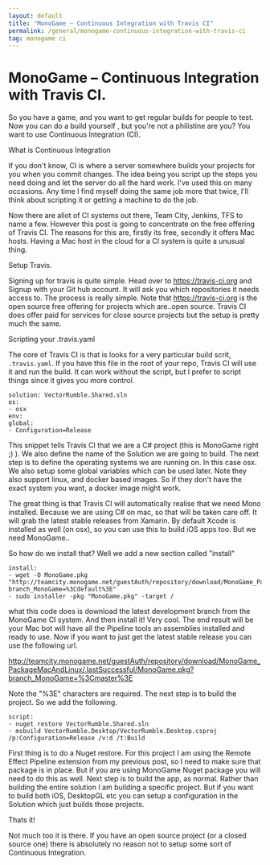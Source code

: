 ```yaml
---
layout: default
title: "MonoGame – Continuous Integration with Travis CI"
permalink: /general/monogame-continuous-integration-with-travis-ci
tag: monogame ci
---
```


# MonoGame – Continuous Integration with Travis CI.

So you have a game, and you want to get regular builds for people to test. Now you can do a build yourself , but you're not a philistine are you? You want to use Continuous Integration (CI).

What is Continuous Integration

If you don't know, CI is where a server somewhere builds your projects for you when you commit changes. The idea being you script up the steps you need doing and let the server do all the hard work. I've used this on many occasions. Any time I find myself doing the same job more that twice, I'll think about scripting it or getting a machine to do the job.

Now there are allot of CI systems out there, Team City, Jenkins, TFS to name a few. However this post is going to concentrate on the free offering of Travis CI. The reasons for this are, firstly its free, secondly it offers Mac hosts. Having a Mac host in the cloud for a CI system is quite a unusual thing.

Setup Travis.

Signing up for travis is quite simple. Head over to https://travis-ci.org and Signup with your Git hub account. It will ask you which repositories it needs access to. The process is really simple. Note that https://travis-ci.org is the open source free offering for projects which are..open source. Travis CI does offer paid for services for close source projects but the setup is pretty much the same.

Scripting your .travis.yaml

The core of Travis CI is that is looks for a very particular build scrit, `.travis.yaml`. If you have this file in the root of your repo, Travis CI will use it and run the build. It can work without the script, but I prefer to script things since it gives you more control.


```
solution: VectorRumble.Shared.sln
os:
- osx
env:
global:
- Configuration=Release
```


This snippet tells Travis CI that we are a C# project (this is MonoGame right ;) ). We also define the name of the Solution we are going to build. The next step is to define the operating systems we are running on. In this case osx. We also setup some global variables which can be used later.
Note they also support linux, and docker based images. So if they don't have the exact system you want, a docker image might work.

The great thing is that Travis CI will automatically realise that we need Mono installed. Because we are using C# on mac, so that will be taken care off. It will grab the latest stable releases from Xamarin. By default Xcode is installed as well (on osx), so you can use this to build iOS apps too. But we need MonoGame..

So how do we install that? Well we add a new section called "install"


```
install:
- wget -O MonoGame.pkg "http://teamcity.monogame.net/guestAuth/repository/download/MonoGame_PackageMacAndLinux/.lastSuccessful/MonoGame.pkg?branch_MonoGame=%3Cdefault%3E"
- sudo installer -pkg "MonoGame.pkg" -target /
```


what this code does is download the latest development branch from the MonoGame CI system. And then install it! Very cool.
The end result will be your Mac bot will have all the Pipeline tools an assemblies installed and ready to use.
Now if you want to just get the latest stable release you can use the following url.


http://teamcity.monogame.net/guestAuth/repository/download/MonoGame_PackageMacAndLinux/.lastSuccessful/MonoGame.pkg?branch_MonoGame=%3Cmaster%3E


Note the "%3E" characters are required. The next step is to build the project. So we add the following.


```
script:
- nuget restore VectorRumble.Shared.sln
- msbuild VectorRumble.Desktop/VectorRumble.Desktop.csproj /p:Configuration=Release /v:d /t:Build
```


First thing is to do a Nuget restore. For this project I am using the Remote Effect Pipeline extension from my previous post, so I need to make sure that package is in place. But if you are using MonoGame Nuget package you will need to do this as well.
Next step is to build the app, as normal. Rather than building the entire solution I am building a specific project. But if you want to build both iOS, DesktopGL etc you can setup a configuration in the Solution which just builds those projects.

Thats it!

Not much too it is there. If you have an open source project (or a closed source one) there is absolutely no reason not to setup some sort of Continuous Integration.